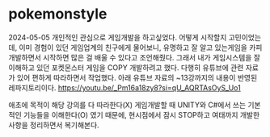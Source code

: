 # pokemonstyle
2024-05-05
개인적인 관심으로 게임개발을 하고싶었다.
어떻게 시작할지 고민이었는데, 이미 경험이 있던 게임업계의 친구에게 물어보니, 
유명하고 잘 알고 있는게임을 카피개발하면서 시작하면 많은 걸 배울 수 있다고 조언해줬다.
그래서 내가 게임시스템을 잘 이해하고 있던 포켓몬스터 게임을 COPY 개발하려고 했다.
다행히 유튜브에 관련 자료가 있어 편하게 따라하면서 작업했다.
아래 유튜브 자료의 ~13강까지의 내용이 반영된 레파지토리이다.
https://youtu.be/_Pm16a18zy8?si=qU_AQRTAsOyS_Uo1

애초에 목적이 해당 강의를 다 따라한다(X) 게임개발할 때 UNITY와 C#에서 쓰는 기본적인 기능들을 이해한다(O) 였기 때문에,
현시점에서 잠시 STOP하고 여태까지 개발한 사항을 정리하면서 복기해본다.


